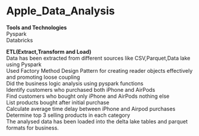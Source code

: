 # Apple_Data_Analysis

**Tools and Technologies**
<br>Pyspark
<br>Databricks

**ETL(Extract,Transform and Load)**
<br>Data has been extracted from different sources like CSV,Parquet,Data lake using Pyspark
<br>Used Factory Method Design Pattern for creating reader objects effectively and promoting loose coupling
<br>Did the business logic analysis using pyspark functions
<br>Identify customers who purchased both iPhone and AirPods
<br>Find customers who bought only iPhone and AirPods nothing else
<br>List products bought after initial purchase
<br>Calculate average time delay between iPhone and Airpod purchases
<br>Determine top 3 selling products in each category
<br>The analysed data has been loaded into the delta lake tables and parquet formats for business.
